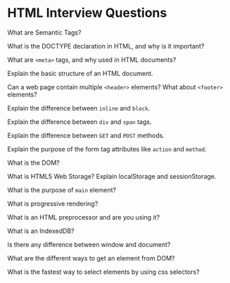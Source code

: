 # HTML Interview Questions

What are Semantic Tags?

What is the DOCTYPE declaration in HTML, and why is it important?

What are `<meta>` tags, and why used in HTML documents?

Explain the basic structure of an HTML document.

Can a web page contain multiple `<header>` elements? What about `<footer>` elements?

Explain the difference between `inline` and `block`.

Explain the difference between `div` and `span` tags.

Explain the difference between `GET` and `POST` methods.

Explain the purpose of the form tag attributes like `action` and `method`.

What is the DOM?

What is HTML5 Web Storage? Explain localStorage and sessionStorage.

What is the purpose of `main` element?

What is progressive rendering?

What is an HTML preprocessor and are you using it?

What is an IndexedDB?

Is there any difference between window and document?

What are the different ways to get an element from DOM?

What is the fastest way to select elements by using css selectors?
